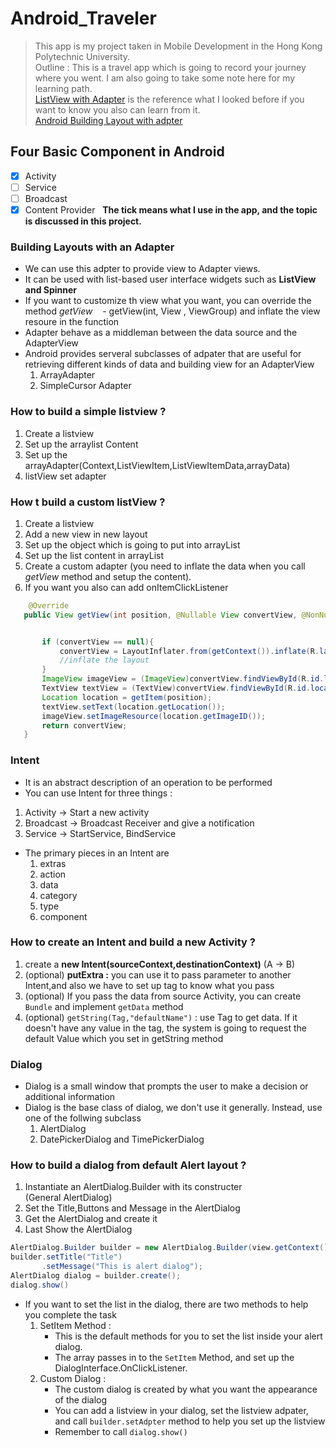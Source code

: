 # Android_Traveler
> This app is my project taken in Mobile Development in the Hong Kong Polytechnic University.</br>
> Outline : This is a travel app which is going to record your journey where you went.
> I am also going to take some note here for my learning path.</br>
> [ListView with Adapter](https://github.com/codepath/android_guides/wiki/Using-an-ArrayAdapter-with-ListView) is the reference what I looked before if you want to know you also can learn from it.</br>
> [Android Building Layout with adpter](https://developer.android.com/guide/topics/ui/declaring-layout.html#AdapterViews)

## Four Basic Component in Android
  - [x] Activity
  - [ ] Service
  - [ ] Broadcast
  - [x] Content Provider
  
**The tick means what I use in the app, and the topic is discussed in this project.**

### Building Layouts with an Adapter
  - We can use this adpter to provide view to Adapter views.
  - It can be used with list-based user interface widgets such as **ListView and Spinner**
  - If you want to customize th view what you want, you can override the method *getView*
    - getView(int, View , ViewGroup) and inflate the view resoure in the function
  - Adapter behave as a middleman between the data source and the AdapterView
  - Android provides serveral subclasses of adpater that are useful for retrieving different kinds of data and building view for an AdapterView 
    1. ArrayAdapter
    2. SimpleCursor Adapter
   
### How to build a simple listview ?
  1. Create a listview
  2. Set up the arraylist Content
  3. Set up the arrayAdapter(Context,ListViewItem,ListViewItemData,arrayData)
  4. listView set adapter

### How t build a custom listView ?
  1. Create a listview
  2. Add a new view in new layout
  3. Set up the object which is going to put into arrayList
  4. Set up the list content in arrayList
  5. Create a custom adapter (you need to inflate the data when you call *getView* method and setup the content).
  6. If you want you also can add onItemClickListener
 ```Java
     @Override
    public View getView(int position, @Nullable View convertView, @NonNull ViewGroup parent) {


        if (convertView == null){
            convertView = LayoutInflater.from(getContext()).inflate(R.layout.place_layout,parent,false);
            //inflate the layout
        }
        ImageView imageView = (ImageView)convertView.findViewById(R.id.locationImage);
        TextView textView = (TextView)convertView.findViewById(R.id.location);
        Location location = getItem(position);
        textView.setText(location.getLocation());
        imageView.setImageResource(location.getImageID());
        return convertView;
    }
 ```
 
### Intent
 - It is an abstract description of an operation to be performed
 - You can use Intent for three things :
  1. Activity -> Start a new activity
  2. Broadcast -> Broadcast Receiver and give a notification
  3. Service -> StartService, BindService 
 - The primary pieces in an Intent are
   1. extras
   2. action
   3. data
   4. category
   5. type
   6. component
### How to create an Intent and build a new Activity ? 
 1. create a **new Intent(sourceContext,destinationContext)** (A -> B)
 2. (optional) **putExtra :** you can use it to pass parameter to another Intent,and also we have to set up tag to know what you pass
 3. (optional) If you pass the data from source Activity, you can create ```Bundle``` and implement  ```getData``` method
 4. (optional) ```getString(Tag,"defaultName")``` : use Tag to get data. If it doesn't have any value in the tag, the system is going to request the default Value which you set in getString method

### Dialog
- Dialog is a small window that prompts the user to make a decision or additional information
- Dialog is the base class of dialog, we don't use it generally. Instead, use one of the follwing subclass
  1. AlertDialog
  2. DatePickerDialog and TimePickerDialog
### How to build a dialog from default Alert layout ?
 1. Instantiate an AlertDialog.Builder with its constructer</br>
 (General AlertDialog)
 2. Set the Title,Buttons and Message in the AlertDialog
 3. Get the AlertDialog and create it 
 4. Last Show the AlertDialog

```Java
AlertDialog.Builder builder = new AlertDialog.Builder(view.getContext());
builder.setTitle("Title")
       .setMessage("This is alert dialog");
AlertDialog dialog = builder.create();
dialog.show()
```
- If you want to set the list in the dialog, there are two methods to help you complete the task
  1. SetItem Method : 
     - This is the default methods for you to set the list inside your alert dialog.
     - The array passes in to the ```SetItem``` Method, and set up the DialogInterface.OnClickListener.
  2. Custom Dialog :
     - The custom dialog is created by what you want the appearance of the dialog
     - You can add a listview in your dialog, set the listview adpater, and call ```builder.setAdpter``` method to help you set up the listview
     - Remember to call ```dialog.show()```
  
